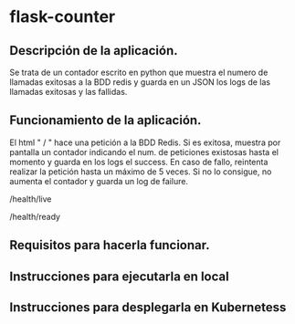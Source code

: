 # flask-counter

## Descripción de la aplicación.
Se trata de un contador escrito en python que muestra el numero de llamadas exitosas a la BDD redis y guarda en un JSON los logs de las llamadas exitosas y las fallidas. 

## Funcionamiento de la aplicación.
El html " / " hace una petición a la BDD Redis. Si es exitosa, muestra por pantalla un contador indicando el num. de peticiones existosas hasta el momento y guarda en los logs el success. En caso de fallo, reintenta realizar la petición hasta un máximo de 5 veces. Si no lo consigue, no aumenta el contador y guarda un log de failure.

/health/live 

/health/ready

## Requisitos para hacerla funcionar. 


## Instrucciones para ejecutarla en local 


## Instrucciones para desplegarla en Kubernetess